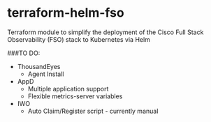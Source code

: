 # terraform-helm-fso
Terraform module to simplify the deployment of the Cisco Full Stack Observability (FSO) stack to Kubernetes via Helm

###TO DO:
- ThousandEyes
  - Agent Install
- AppD
  - Multiple application support
  - Flexible metrics-server variables
- IWO
  - Auto Claim/Register script - currently manual
